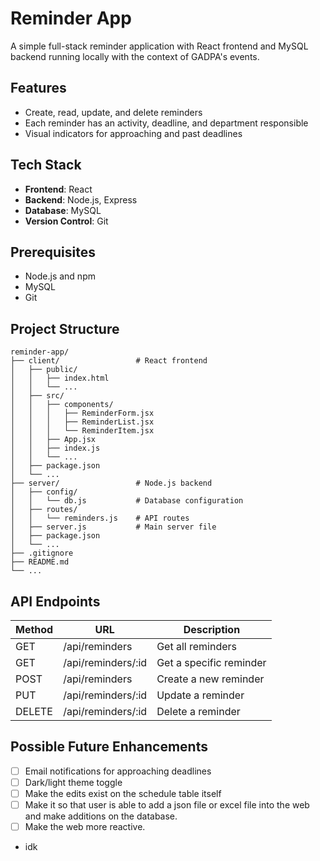 # Reminder App

A simple full-stack reminder application with React frontend and MySQL backend running locally with the context of GADPA's events.

## Features

- Create, read, update, and delete reminders
- Each reminder has an activity, deadline, and department responsible
- Visual indicators for approaching and past deadlines

## Tech Stack
- **Frontend**: React
- **Backend**: Node.js, Express
- **Database**: MySQL
- **Version Control**: Git

## Prerequisites

- Node.js and npm
- MySQL
- Git

## Project Structure

```
reminder-app/
├── client/                 # React frontend
│   ├── public/
│   │   ├── index.html
│   │   └── ...
│   ├── src/
│   │   ├── components/
│   │   │   ├── ReminderForm.jsx
│   │   │   ├── ReminderList.jsx
│   │   │   └── ReminderItem.jsx
│   │   ├── App.jsx
│   │   ├── index.js
│   │   └── ...
│   ├── package.json
│   └── ...
├── server/                 # Node.js backend
│   ├── config/
│   │   └── db.js           # Database configuration
│   ├── routes/
│   │   └── reminders.js    # API routes
│   ├── server.js           # Main server file
│   ├── package.json
│   └── ...
├── .gitignore
├── README.md
└── ...
```

## API Endpoints

| Method | URL | Description |
|--------|-----|-------------|
| GET | /api/reminders | Get all reminders |
| GET | /api/reminders/:id | Get a specific reminder |
| POST | /api/reminders | Create a new reminder |
| PUT | /api/reminders/:id | Update a reminder |
| DELETE | /api/reminders/:id | Delete a reminder |

## Possible Future Enhancements

- [ ] Email notifications for approaching deadlines
- [ ] Dark/light theme toggle
- [ ] Make the edits exist on the schedule table itself
- [ ] Make it so that user is able to add a json file or excel file into the web and make additions on the database.
- [ ] Make the web more reactive.
- idk